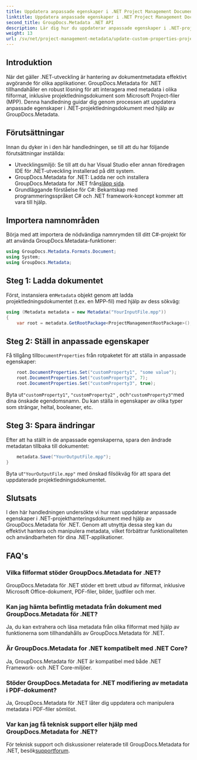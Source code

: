 ```yaml
---
title: Uppdatera anpassade egenskaper i .NET Project Management Documents
linktitle: Uppdatera anpassade egenskaper i .NET Project Management Documents
second_title: GroupDocs.Metadata .NET API
description: Lär dig hur du uppdaterar anpassade egenskaper i .NET-projekthanteringsdokument med GroupDocs.Metadata för .NET. Förbättra metadatahanteringen i dina applikationer.
weight: 13
url: /sv/net/project-management-metadata/update-custom-properties-project-management-documents/
---
```

## Introduktion
När det gäller .NET-utveckling är hantering av dokumentmetadata effektivt avgörande för olika applikationer. GroupDocs.Metadata för .NET tillhandahåller en robust lösning för att interagera med metadata i olika filformat, inklusive projektledningsdokument som Microsoft Project-filer (MPP). Denna handledning guidar dig genom processen att uppdatera anpassade egenskaper i .NET-projektledningsdokument med hjälp av GroupDocs.Metadata.
## Förutsättningar
Innan du dyker in i den här handledningen, se till att du har följande förutsättningar inställda:
- Utvecklingsmiljö: Se till att du har Visual Studio eller annan föredragen IDE för .NET-utveckling installerad på ditt system.
-  GroupDocs.Metadata for .NET: Ladda ner och installera GroupDocs.Metadata for .NET från[släpp sida](https://releases.groupdocs.com/metadata/net/).
- Grundläggande förståelse för C#: Bekantskap med programmeringsspråket C# och .NET framework-koncept kommer att vara till hjälp.

## Importera namnområden
Börja med att importera de nödvändiga namnrymden till ditt C#-projekt för att använda GroupDocs.Metadata-funktioner:
```csharp
using GroupDocs.Metadata.Formats.Document;
using System;
using GroupDocs.Metadata;
```
## Steg 1: Ladda dokumentet
 Först, instansiera en`Metadata` objekt genom att ladda projektledningsdokumentet (t.ex. en MPP-fil) med hjälp av dess sökväg:
```csharp
using (Metadata metadata = new Metadata("YourInputFile.mpp"))
{
    var root = metadata.GetRootPackage<ProjectManagementRootPackage>();
```
## Steg 2: Ställ in anpassade egenskaper
 Få tillgång till`DocumentProperties` från rotpaketet för att ställa in anpassade egenskaper:
```csharp
    root.DocumentProperties.Set("customProperty1", "some value");
    root.DocumentProperties.Set("customProperty2", 7);
    root.DocumentProperties.Set("customProperty3", true);
```
 Byta ut`"customProperty1"`, `"customProperty2"` , och`"customProperty3"`med dina önskade egendomsnamn. Du kan ställa in egenskaper av olika typer som strängar, heltal, booleaner, etc.
## Steg 3: Spara ändringar
Efter att ha ställt in de anpassade egenskaperna, spara den ändrade metadatan tillbaka till dokumentet:
```csharp
    metadata.Save("YourOutputFile.mpp");
}
```
 Byta ut`"YourOutputFile.mpp"` med önskad filsökväg för att spara det uppdaterade projektledningsdokumentet.

## Slutsats
I den här handledningen undersökte vi hur man uppdaterar anpassade egenskaper i .NET-projekthanteringsdokument med hjälp av GroupDocs.Metadata för .NET. Genom att utnyttja dessa steg kan du effektivt hantera och manipulera metadata, vilket förbättrar funktionaliteten och användbarheten för dina .NET-applikationer.

## FAQ's
### Vilka filformat stöder GroupDocs.Metadata for .NET?
GroupDocs.Metadata för .NET stöder ett brett utbud av filformat, inklusive Microsoft Office-dokument, PDF-filer, bilder, ljudfiler och mer.
### Kan jag hämta befintlig metadata från dokument med GroupDocs.Metadata för .NET?
Ja, du kan extrahera och läsa metadata från olika filformat med hjälp av funktionerna som tillhandahålls av GroupDocs.Metadata för .NET.
### Är GroupDocs.Metadata for .NET kompatibelt med .NET Core?
Ja, GroupDocs.Metadata för .NET är kompatibel med både .NET Framework- och .NET Core-miljöer.
### Stöder GroupDocs.Metadata for .NET modifiering av metadata i PDF-dokument?
Ja, GroupDocs.Metadata för .NET låter dig uppdatera och manipulera metadata i PDF-filer sömlöst.
### Var kan jag få teknisk support eller hjälp med GroupDocs.Metadata for .NET?
 För teknisk support och diskussioner relaterade till GroupDocs.Metadata for .NET, besök[supportforum](https://forum.groupdocs.com/c/metadata/14).